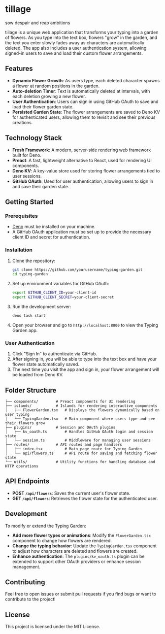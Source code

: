 # tillage

sow despair and reap ambitions

tillage is a unique web application that transforms your typing into a garden of
flowers. As you type into the text box, flowers "grow" in the garden, and the
text you enter slowly fades away as characters are automatically deleted. The
app also includes a user authentication system, allowing signed-in users to save
and load their custom flower arrangements.

## Features

- **Dynamic Flower Growth**: As users type, each deleted character spawns a
  flower at random positions in the garden.
- **Auto-deletion Timer**: Text is automatically deleted at intervals, with each
  deletion growing a new flower.
- **User Authentication**: Users can sign in using GitHub OAuth to save and load
  their flower garden state.
- **Persisted Garden State**: The flower arrangements are saved to Deno KV for
  authenticated users, allowing them to revisit and see their previous
  creations.

## Technology Stack

- **Fresh Framework**: A modern, server-side rendering web framework built for
  Deno.
- **Preact**: A fast, lightweight alternative to React, used for rendering UI
  components.
- **Deno KV**: A key-value store used for storing flower arrangements tied to
  user sessions.
- **GitHub OAuth**: Used for user authentication, allowing users to sign in and
  save their garden state.

## Getting Started

### Prerequisites

- [Deno](https://deno.land/) must be installed on your machine.
- A GitHub OAuth application must be set up to provide the necessary client ID
  and secret for authentication.

### Installation

1. Clone the repository:
   ```bash
   git clone https://github.com/yourusername/typing-garden.git
   cd typing-garden
   ```

2. Set up environment variables for GitHub OAuth:
   ```bash
   export GITHUB_CLIENT_ID=your-client-id
   export GITHUB_CLIENT_SECRET=your-client-secret
   ```

3. Run the development server:
   ```bash
   deno task start
   ```

4. Open your browser and go to `http://localhost:8000` to view the Typing Garden
   app.

### User Authentication

1. Click "Sign In" to authenticate via GitHub.
2. After signing in, you will be able to type into the text box and have your
   flower state automatically saved.
3. The next time you visit the app and sign in, your flower arrangement will be
   loaded from Deno KV.

## Folder Structure

```
├── components/        # Preact components for UI rendering
├── islands/           # Islands for rendering interactive components
│   ├── FlowerGarden.tsx   # Displays the flowers dynamically based on user typing
│   └── TypingGarden.tsx   # Main component where users type and see their flowers grow
├── plugins/           # Session and OAuth plugins
│   ├── kv_oauth.ts        # Handles GitHub OAuth login and session state
│   └── session.ts         # Middleware for managing user sessions
├── routes/            # API routes and page handlers
│   ├── index.tsx          # Main page route for Typing Garden
│   └── api/flowers.ts     # API route for saving and fetching flower state
└── utils/             # Utility functions for handling database and HTTP operations
```

## API Endpoints

- **POST `/api/flowers`**: Saves the current user's flower state.
- **GET `/api/flowers`**: Retrieves the flower state for the authenticated user.

## Development

To modify or extend the Typing Garden:

- **Add more flower types or animations**: Modify the `FlowerGarden.tsx`
  component to change how flowers are rendered.
- **Change the typing behavior**: Update the `TypingGarden.tsx` component to
  adjust how characters are deleted and flowers are created.
- **Enhance authentication**: The `plugins/kv_oauth.ts` plugin can be extended
  to support other OAuth providers or enhance session management.

## Contributing

Feel free to open issues or submit pull requests if you find bugs or want to
contribute to the project!

## License

This project is licensed under the MIT License.

